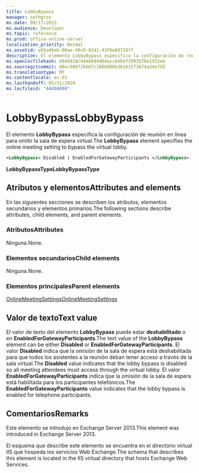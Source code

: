 ```yaml
---
title: LobbyBypass
manager: sethgros
ms.date: 09/17/2015
ms.audience: Developer
ms.topic: reference
ms.prod: office-online-server
localization_priority: Normal
ms.assetid: e05ed6eb-00ae-49c8-8341-43f6e0d728ff
description: El elemento LobbyBypass especifica la configuración de reunión en línea para omitir la sala de espera virtual.
ms.openlocfilehash: 6940428c944b9d4d64acc6dbbf3993576e1932eb
ms.sourcegitcommit: 88ec988f2bb67c1866d06b361615f3674a24e795
ms.translationtype: MT
ms.contentlocale: es-ES
ms.lasthandoff: 05/31/2020
ms.locfileid: "44458099"
---
```

# <a name="lobbybypass"></a><span data-ttu-id="6835a-103">LobbyBypass</span><span class="sxs-lookup"><span data-stu-id="6835a-103">LobbyBypass</span></span>

<span data-ttu-id="6835a-104">El elemento **LobbyBypass** especifica la configuración de reunión en línea para omitir la sala de espera virtual.</span><span class="sxs-lookup"><span data-stu-id="6835a-104">The **LobbyBypass** element specifies the online meeting setting to bypass the virtual lobby.</span></span> 
  
```XML
<LobbyBypass> Disabled | EnabledForGatewayParticipants </LobbyBypass>
```

 <span data-ttu-id="6835a-105">**LobbyBypassType**</span><span class="sxs-lookup"><span data-stu-id="6835a-105">**LobbyBypassType**</span></span>
## <a name="attributes-and-elements"></a><span data-ttu-id="6835a-106">Atributos y elementos</span><span class="sxs-lookup"><span data-stu-id="6835a-106">Attributes and elements</span></span>

<span data-ttu-id="6835a-107">En las siguientes secciones se describen los atributos, elementos secundarios y elementos primarios.</span><span class="sxs-lookup"><span data-stu-id="6835a-107">The following sections describe attributes, child elements, and parent elements.</span></span>
  
### <a name="attributes"></a><span data-ttu-id="6835a-108">Atributos</span><span class="sxs-lookup"><span data-stu-id="6835a-108">Attributes</span></span>

<span data-ttu-id="6835a-109">Ninguna.</span><span class="sxs-lookup"><span data-stu-id="6835a-109">None.</span></span>
  
### <a name="child-elements"></a><span data-ttu-id="6835a-110">Elementos secundarios</span><span class="sxs-lookup"><span data-stu-id="6835a-110">Child elements</span></span>

<span data-ttu-id="6835a-111">Ninguna.</span><span class="sxs-lookup"><span data-stu-id="6835a-111">None.</span></span>
  
### <a name="parent-elements"></a><span data-ttu-id="6835a-112">Elementos principales</span><span class="sxs-lookup"><span data-stu-id="6835a-112">Parent elements</span></span>

[<span data-ttu-id="6835a-113">OnlineMeetingSettings</span><span class="sxs-lookup"><span data-stu-id="6835a-113">OnlineMeetingSettings</span></span>](onlinemeetingsettings.md)
  
## <a name="text-value"></a><span data-ttu-id="6835a-114">Valor de texto</span><span class="sxs-lookup"><span data-stu-id="6835a-114">Text value</span></span>

<span data-ttu-id="6835a-115">El valor de texto del elemento **LobbyBypass** puede estar **deshabilitado** o en **EnabledForGatewayParticipants**.</span><span class="sxs-lookup"><span data-stu-id="6835a-115">The text value of the **LobbyBypass** element can be either **Disabled** or **EnabledForGatewayParticipants**.</span></span> <span data-ttu-id="6835a-116">El valor **Disabled** indica que la omisión de la sala de espera está deshabilitada para que todos los asistentes a la reunión deban tener acceso a través de la sala virtual.</span><span class="sxs-lookup"><span data-stu-id="6835a-116">The **Disabled** value indicates that the lobby bypass is disabled so all meeting attendees must access through the virtual lobby.</span></span> <span data-ttu-id="6835a-117">El valor **EnabledForGatewayParticipants** indica que la omisión de la sala de espera está habilitada para los participantes telefónicos.</span><span class="sxs-lookup"><span data-stu-id="6835a-117">The **EnabledForGatewayParticipants** value indicates that the lobby bypass is enabled for telephone participants.</span></span> 
  
## <a name="remarks"></a><span data-ttu-id="6835a-118">Comentarios</span><span class="sxs-lookup"><span data-stu-id="6835a-118">Remarks</span></span>

<span data-ttu-id="6835a-119">Este elemento se introdujo en Exchange Server 2013.</span><span class="sxs-lookup"><span data-stu-id="6835a-119">This element was introduced in Exchange Server 2013.</span></span>
  
<span data-ttu-id="6835a-120">El esquema que describe este elemento se encuentra en el directorio virtual IIS que hospeda los servicios Web Exchange.</span><span class="sxs-lookup"><span data-stu-id="6835a-120">The schema that describes this element is located in the IIS virtual directory that hosts Exchange Web Services.</span></span>
  

